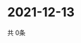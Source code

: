 # 2021-12-13
  共 0条

  <!-- BEGIN -->
  <!-- 最后更新时间Mon Dec 13 2021 04:06:23 GMT+0000 (Coordinated Universal Time) -->
  
  <!-- END -->
  
  